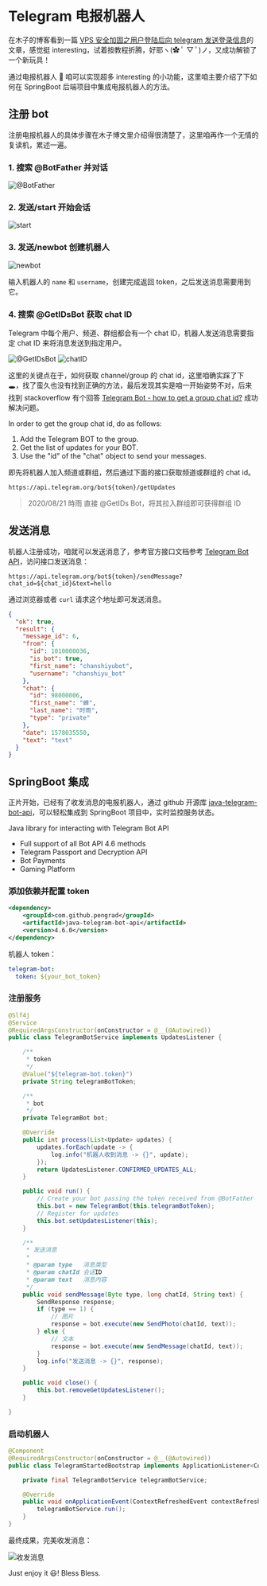 # Telegram 电报机器人

在木子的博客看到一篇 [VPS 安全加固之用户登陆后向 telegram 发送登录信息](https://blog.k8s.li/linux-login-alarm-telegram.html)的文章，感觉挺 interesting，试着按教程折腾，好耶ヽ(✿ ﾟ ▽ ﾟ)ノ，又成功解锁了一个新玩具！

通过电报机器人 🤖 咱可以实现超多 interesting 的小功能，这里咱主要介绍了下如何在 SpringBoot 后端项目中集成电报机器人的方法。

## 注册 bot

注册电报机器人的具体步骤在木子博文里介绍得很清楚了，这里咱再作一个无情的复读机，累述一遍。

### 1. 搜索 @BotFather 并对话

![@BotFather](/IMAGES/2020/Telegram-电报机器人/@BotFather.png)

### 2. 发送/start 开始会话

![start](/IMAGES/2020/Telegram-电报机器人/start.png)

### 3. 发送/newbot 创建机器人

![newbot](/IMAGES/2020/Telegram-电报机器人/newbot.png)

输入机器人的 `name` 和 `username`，创建完成返回 token，之后发送消息需要用到它。

### 4. 搜索 @GetIDsBot 获取 chat ID

Telegram 中每个用户、频道、群组都会有一个 chat ID，机器人发送消息需要指定 chat ID 来将消息发送到指定用户。

![@GetIDsBot](/IMAGES/2020/Telegram-电报机器人/@GetIDsBot.png)
![chatID](/IMAGES/2020/Telegram-电报机器人/chatID.png)

这里的关键点在于，如何获取 channel/group 的 chat id，这里咱确实踩了下 🕳，找了蛮久也没有找到正确的方法，最后发现其实是咱一开始姿势不对，后来找到 stackoverflow 有个回答 [Telegram Bot - how to get a group chat id?](https://stackoverflow.com/questions/32423837/telegram-bot-how-to-get-a-group-chat-id) 成功解决问题。

In order to get the group chat id, do as follows:

1. Add the Telegram BOT to the group.
2. Get the list of updates for your BOT.
3. Use the "id" of the "chat" object to send your messages.

即先将机器人加入频道或群组，然后通过下面的接口获取频道或群组的 chat id。

```
https://api.telegram.org/bot${token}/getUpdates
```

> 2020/08/21 時雨
> 直接 @GetIDs Bot，将其拉入群组即可获得群组 ID

## 发送消息

机器人注册成功，咱就可以发送消息了，参考官方接口文档参考 [Telegram Bot API](https://core.telegram.org/bots/api)，访问接口发送消息：

```
https://api.telegram.org/bot${token}/sendMessage?chat_id=${chat_id}&text=hello
```

通过浏览器或者 `curl` 请求这个地址即可发送消息。

```json
{
  "ok": true,
  "result": {
    "message_id": 6,
    "from": {
      "id": 1010000036,
      "is_bot": true,
      "first_name": "chanshiyubot",
      "username": "chanshiyu_bot"
    },
    "chat": {
      "id": 98000006,
      "first_name": "蝉",
      "last_name": "时雨",
      "type": "private"
    },
    "date": 1578035550,
    "text": "text"
  }
}
```

## SpringBoot 集成

正片开始，已经有了收发消息的电报机器人，通过 github 开源库 [java-telegram-bot-api](https://github.com/pengrad/java-telegram-bot-api)，可以轻松集成到 SpringBoot 项目中，实时监控服务状态。

Java library for interacting with Telegram Bot API

- Full support of all Bot API 4.6 methods
- Telegram Passport and Decryption API
- Bot Payments
- Gaming Platform

### 添加依赖并配置 token

```xml
<dependency>
    <groupId>com.github.pengrad</groupId>
    <artifactId>java-telegram-bot-api</artifactId>
    <version>4.6.0</version>
</dependency>
```

机器人 token：

```yml
telegram-bot:
  token: ${your_bot_token}
```

### 注册服务

```java
@Slf4j
@Service
@RequiredArgsConstructor(onConstructor = @__(@Autowired))
public class TelegramBotService implements UpdatesListener {

    /**
     * token
     */
    @Value("${telegram-bot.token}")
    private String telegramBotToken;

    /**
     * bot
     */
    private TelegramBot bot;

    @Override
    public int process(List<Update> updates) {
        updates.forEach(update -> {
            log.info("机器人收到消息 -> {}", update);
        });
        return UpdatesListener.CONFIRMED_UPDATES_ALL;
    }

    public void run() {
        // Create your bot passing the token received from @BotFather
        this.bot = new TelegramBot(this.telegramBotToken);
        // Register for updates
        this.bot.setUpdatesListener(this);
    }

    /**
     * 发送消息
     *
     * @param type   消息类型
     * @param chatId 会话ID
     * @param text   消息内容
     */
    public void sendMessage(Byte type, long chatId, String text) {
        SendResponse response;
        if (type == 1) {
            // 图片
            response = bot.execute(new SendPhoto(chatId, text));
        } else {
            // 文本
            response = bot.execute(new SendMessage(chatId, text));
        }
        log.info("发送消息 -> {}", response);
    }

    public void close() {
        this.bot.removeGetUpdatesListener();
    }

}
```

### 启动机器人

```java
@Component
@RequiredArgsConstructor(onConstructor = @__(@Autowired))
public class TelegramStartedBootstrap implements ApplicationListener<ContextRefreshedEvent> {

    private final TelegramBotService telegramBotService;

    @Override
    public void onApplicationEvent(ContextRefreshedEvent contextRefreshedEvent) {
        telegramBotService.run();
    }
}
```

最终成果，完美收发消息：

![收发消息](/IMAGES/2020/Telegram-电报机器人/收发消息.png)

Just enjoy it 😃! Bless Bless.
